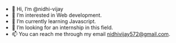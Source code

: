 - 👋 Hi, I’m @nidhi-vijay
- 👀 I’m interested in Web development.
- 🌱 I’m currently learning Javascript.
- 💞️ I’m looking for an internship in this field.
- 📫 You can reach me through my email nidhivijay572@gmail.com.

<!---
nidhi-vijay/nidhi-vijay is a ✨ special ✨ repository because its `README.md` (this file) appears on your GitHub profile.
You can click the Preview link to take a look at your changes.
--->
